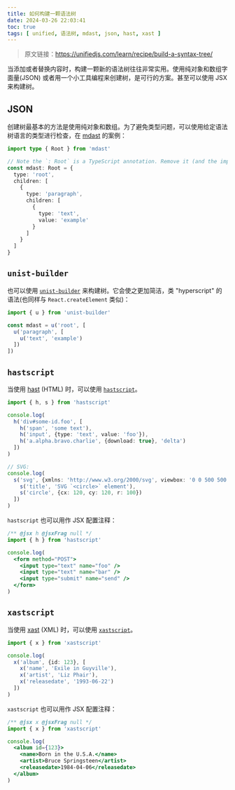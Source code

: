 ```yaml
---
title: 如何构建一颗语法树
date: 2024-03-26 22:03:41
toc: true
tags: [ unified, 语法树, mdast, json, hast, xast ]
---
```


[mdast]: https://github.com/syntax-tree/mdast
[hast]: https://github.com/syntax-tree/hast
[xast]: https://github.com/syntax-tree/xast

> 原文链接：<https://unifiedjs.com/learn/recipe/build-a-syntax-tree/>

当添加或者替换内容时，构建一颗新的语法树往往非常实用。使用纯对象和数组字面量(JSON) 或者用一个小工具编程来创建树，是可行的方案。甚至可以使用 JSX 来构建树。

## JSON

创建树最基本的方法是使用纯对象和数组。为了避免类型问题，可以使用给定语法树语言的类型进行检查，在 [mdast] 的案例：

```typescript
import type { Root } from 'mdast'

// Note the `: Root` is a TypeScript annotation. Remove it (and the import) for plain JavaScript.
const mdast: Root = {
  type: 'root',
  children: [
    {
      type: 'paragraph',
      children: [
        {
          type: 'text',
          value: 'example'
        }
      ]
    }
  ]
}
```

## `unist-builder`

也可以使用 [`unist-builder`](https://unifiedjs.com/explore/package/unist-builder/) 来构建树。它会使之更加简洁，类 "hyperscript" 的语法(也同样与 `React.createElement` 类似)：

```typescript
import { u } from 'unist-builder'

const mdast = u('root', [
  u('paragraph', [
    u('text', 'example')
  ])
])
```

## `hastscript`

当使用 [hast] (HTML) 时，可以使用 [`hastscript`](https://unifiedjs.com/explore/package/hastscript/)。

```typescript
import { h, s } from 'hastscript'

console.log(
  h('div#some-id.foo', [
    h('span', 'some text'),
    h('input', {type: 'text', value: 'foo'}),
    h('a.alpha.bravo.charlie', {download: true}, 'delta')
  ])
)

// SVG:
console.log(
  s('svg', {xmlns: 'http://www.w3.org/2000/svg', viewbox: '0 0 500 500'}, [
    s('title', 'SVG `<circle>` element'),
    s('circle', {cx: 120, cy: 120, r: 100})
  ])
)
```

`hastscript` 也可以用作 JSX 配置注释：

```jsx
/** @jsx h @jsxFrag null */
import { h } from 'hastscript'

console.log(
  <form method="POST">
    <input type="text" name="foo" />
    <input type="text" name="bar" />
    <input type="submit" name="send" />
  </form>
)
```

## `xastscript`

当使用 [xast] (XML) 时，可以使用 [`xastscript`](https://unifiedjs.com/explore/package/xastscript/)。

```typescript
import { x } from 'xastscript'

console.log(
  x('album', {id: 123}, [
    x('name', 'Exile in Guyville'),
    x('artist', 'Liz Phair'),
    x('releasedate', '1993-06-22')
  ])
)
```

`xastscript` 也可以用作 JSX 配置注释：

```jsx
/** @jsx x @jsxFrag null */
import { x } from 'xastscript'

console.log(
  <album id={123}>
    <name>Born in the U.S.A.</name>
    <artist>Bruce Springsteen</artist>
    <releasedate>1984-04-06</releasedate>
  </album>
)
```
